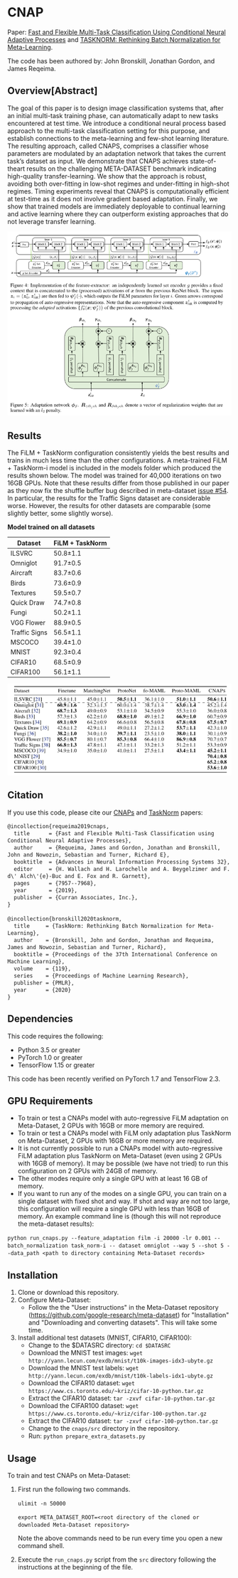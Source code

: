 # CNAP
Paper: [Fast and Flexible Multi-Task Classification Using Conditional Neural Adaptive Processes](https://arxiv.org/abs/1906.07697)
and [TASKNORM: Rethinking Batch Normalization for Meta-Learning](https://arxiv.org/pdf/2003.03284.pdf).

The code has been authored by: John Bronskill, Jonathan Gordon, and James Reqeima.



## Overview[Abstract]

The goal of this paper is to design image classification systems that, after an initial multi-task training phase, can automatically adapt to new tasks encountered at test time. We introduce a conditional neural process based approach to the multi-task classification setting for this purpose, and establish connections to the meta-learning and few-shot learning literature. The resulting approach, called CNAPS, comprises a classifier whose parameters are modulated by an adaptation network that takes the current task’s dataset as input. We demonstrate that CNAPS achieves state-of-theart results on the challenging META-DATASET benchmark indicating high-quality transfer-learning. We show that the approach is robust, avoiding both over-fitting in low-shot regimes and under-fitting in high-shot regimes. Timing experiments reveal that CNAPS is computationally efficient at test-time as it does not involve gradient based adaptation. Finally, we show that trained models are immediately deployable to continual learning and active learning where they can outperform existing approaches that do not leverage transfer learning.

![1667714737616](1667714737616.png)



## Results
The FiLM + TaskNorm configuration consistently yields the best results and trains in much
less time than the other configurations. A meta-trained FiLM + TaskNorm-i model is included
in the models folder which produced the results shown below. The model was trained for 40,000
iterations on two 16GB GPUs. Note that these results differ from those published in our paper
as they now fix the shuffle buffer bug described in meta-dataset
[issue #54](https://github.com/google-research/meta-dataset/issues/54). In particular, the results
for the Traffic Signs dataset are considerable worse. However, the results for other datasets are
comparable (some slightly better, some slightly worse).

**Model trained on all datasets**

| Dataset       | FiLM + TaskNorm |
| ---           | ---      | 
| ILSVRC        | 50.8±1.1 |
| Omniglot      | 91.7±0.5 |
| Aircraft      | 83.7±0.6 |
| Birds         | 73.6±0.9 |
| Textures      | 59.5±0.7 |
| Quick Draw    | 74.7±0.8 |
| Fungi         | 50.2±1.1 |
| VGG Flower    | 88.9±0.5 |
| Traffic Signs | 56.5±1.1 |
| MSCOCO        | 39.4±1.0 |
| MNIST         | 92.3±0.4 |
| CIFAR10       | 68.5±0.9 |
| CIFAR100      | 56.1±1.1 |

![1667714689703](1667714689703.png)

## Citation
If you use this code, please cite our [CNAPs](https://arxiv.org/abs/1906.07697) and [TaskNorm](https://arxiv.org/pdf/2003.03284.pdf) papers:
```
@incollection{requeima2019cnaps,
  title      = {Fast and Flexible Multi-Task Classification using Conditional Neural Adaptive Processes},
  author     = {Requeima, James and Gordon, Jonathan and Bronskill, John and Nowozin, Sebastian and Turner, Richard E},
  booktitle  = {Advances in Neural Information Processing Systems 32},
  editor     = {H. Wallach and H. Larochelle and A. Beygelzimer and F. d\' Alch\'{e}-Buc and E. Fox and R. Garnett},
  pages      = {7957--7968},
  year       = {2019},
  publisher  = {Curran Associates, Inc.},
}

@incollection{bronskill2020tasknorm,
  title     = {TaskNorm: Rethinking Batch Normalization for Meta-Learning},
  author    = {Bronskill, John and Gordon, Jonathan and Requeima, James and Nowozin, Sebastian and Turner, Richard},
  booktitle = {Proceedings of the 37th International Conference on Machine Learning},
  volume    = {119},
  series    = {Proceedings of Machine Learning Research},
  publisher = {PMLR},
  year      = {2020}
}
```



## Dependencies

This code requires the following:

* Python 3.5 or greater
* PyTorch 1.0 or greater
* TensorFlow 1.15 or greater

This code has been recently verified on PyTorch 1.7 and TensorFlow 2.3. 



## GPU Requirements

* To train or test a CNAPs model with auto-regressive FiLM adaptation on Meta-Dataset, 2 GPUs with 16GB or more memory
  are required.
* To train or test a CNAPs model with FiLM only adaptation plus TaskNorm on Meta-Dataset, 2 GPUs with 16GB or more memory
  are required.
* It is not currently possible to run a CNAPs model with auto-regressive FiLM adaptation plus TaskNorm on Meta-Dataset
  (even using 2 GPUs with 16GB of memory). It may be possible (we have not tried) to run this configuration on 2 GPUs with
  24GB of memory.
* The other modes require only a single GPU with at least 16 GB of memory.
* If you want to run any of the modes on a single GPU, you can train on a single dataset with fixed shot and way.
  If shot and way are not too large, this configuration will require a single GPU with less than 16GB of memory.
  An example command line is (though this will not reproduce the meta-dataset results):

```python run_cnaps.py --feature_adaptation film -i 20000 -lr 0.001 --batch_normalization task_norm-i -- dataset omniglot --way 5 --shot 5 --data_path <path to directory containing Meta-Dataset records>```



## Installation

1. Clone or download this repository.
2. Configure Meta-Dataset:
   * Follow the the "User instructions" in the Meta-Dataset repository (https://github.com/google-research/meta-dataset)
     for "Installation" and "Downloading and converting datasets". This will take some time.
3. Install additional test datasets (MNIST, CIFAR10, CIFAR100):
   * Change to the $DATASRC directory: ```cd $DATASRC```
   * Download the MNIST test images: ```wget http://yann.lecun.com/exdb/mnist/t10k-images-idx3-ubyte.gz```
   * Download the MNIST test labels: ```wget http://yann.lecun.com/exdb/mnist/t10k-labels-idx1-ubyte.gz```
   * Download the CIFAR10 dataset: ```wget https://www.cs.toronto.edu/~kriz/cifar-10-python.tar.gz```
   * Extract the CIFAR10 dataset: ```tar -zxvf cifar-10-python.tar.gz```
   * Download the CIFAR100 dataset: ```wget https://www.cs.toronto.edu/~kriz/cifar-100-python.tar.gz```
   * Extract the CIFAR10 dataset: ```tar -zxvf cifar-100-python.tar.gz```
   * Change to the ```cnaps/src``` directory in the repository.
   * Run: ```python prepare_extra_datasets.py```



## Usage

To train and test CNAPs on Meta-Dataset:

1. First run the following two commands.

   ```ulimit -n 50000```

   ```export META_DATASET_ROOT=<root directory of the cloned or downloaded Meta-Dataset repository>```

   Note the above commands need to be run every time you open a new command shell.

2. Execute the ```run_cnaps.py``` script from the ```src``` directory following the instructions at the beginning
   of the file.
